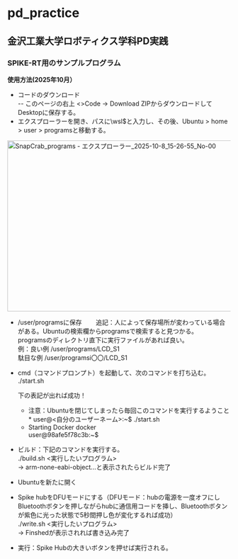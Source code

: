 # pd_practice
## 金沢工業大学ロボティクス学科PD実践

### SPIKE-RT用のサンプルプログラム 

**使用方法(2025年10月）**
- コードのダウンロード  
-- このページの右上 <>Code → Download ZIPからダウンロードしてDesktopに保存する。
- エクスプローラーを開き、パスに\\wsl$と入力し、その後、Ubuntu > home > user > programsと移動する。
<img width="1054" height="386" alt="SnapCrab_programs - エクスプローラー_2025-10-8_15-26-55_No-00" src="https://github.com/user-attachments/assets/5684a152-e2f0-461d-8e99-f8c083bf0ecf" />

- /user/programsに保存　
　追記：人によって保存場所が変わっている場合がある。Ubuntuの検索欄からprogramsで検索すると見つかる。  
  programsのディレクトリ直下に実行ファイルがあれば良い。  
  例：良い例   /user/programs/LCD_S1    
      駄目な例 /user/programsi〇〇/LCD_S1  
- cmd（コマンドプロンプト）を起動して、次のコマンドを打ち込む。  
  ./start.sh  

  下の表記が出れば成功！
  * 注意：Ubuntuを閉じてしまったら毎回このコマンドを実行するようこと *
  user@<自分のユーザーネーム>:~$ ./start.sh  
  * Starting Docker docker  
  user@98afe5f78c3b:~$
 
- ビルド：下記のコマンドを実行する。  
  ./build.sh <実行したいプログラム>  
  → arm-none-eabi-object...と表示されたらビルド完了

- Ubuntuを新たに開く  
- Spike hubをDFUモードにする（DFUモード：hubの電源を一度オフにしBluetoothボタンを押しながらhubに通信用コードを挿し、Bluetoothボタンが紫色に光った状態で5秒間押し色が変化するれば成功）  
./write.sh <実行したいプログラム>  
→ Finshedが表示されれば書き込み完了  
- 実行：Spike Hubの大きいボタンを押せば実行される。



